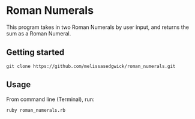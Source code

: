 # Roman Numerals

This program takes in two Roman Numerals by user input, and returns the sum as a Roman Numeral.

## Getting started

`git clone https://github.com/melissasedgwick/roman_numerals.git`

## Usage

From command line (Terminal), run:

`ruby roman_numerals.rb`
